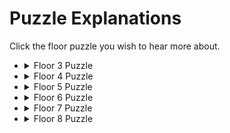 # Puzzle Explanations

Click the floor puzzle you wish to hear more about.

*   <details><summary>Floor 3 Puzzle</summary> We know from the skeleton that only one of the statements is true. The statements "The key is in chest 1" and "The key is not in chest 1" are contradictory. So one is true and one is false. And since we know that one of those contradicting statements is true (it doesn't matter which), "The key is not in chest 2" is false (there is only one true statement among the three!). Therefore the key is in chest 2.</details>
*   <details><summary>Floor 4 Puzzle</summary> We know from the skeleton that each of the demons is a knight or a knave (and we don't know which). The lower demon says "I am a knight. The key is in chest 1." This might be true, but it's also something a knave can say. So, on its own, this demon doesn't really tell us much. The other demon says "We are both knaves. The key is in chest 2." First, let's suppose that this demon is a knight. Then his statement "We are both knaves" must be true, as knights never lie. But then he's a knave! That's a contradiction, so we know he must be a knave, and that the statement "We are both knaves" is false. Therefore this demon is a knave and the lower demon is a knight. Therefore, the key is in chest 1.</details>
*   <details><summary>Floor 5 Puzzle</summary> Again the skeleton tells us that each of the demons is a knight or a knave (and we don't know which). The top demon says "I'm a knave and the skull isn't. The key is in the second chest." Suppose that this top demon is a knight. Then he is a knave, which is impossible! So he must be a knave and the statement "The skull isn't a knave" must be false too. So they are both knaves. Since the two demons advise us to open chests 2 and 3, we know that the key must be in chest 1.</details>
*   <details><summary>Floor 6 Puzzle</summary> The skeleton tells us that at least one of the demons in the room is telling the truth, and at least one is lying. Another way to put this is that not all of the statements are true, and not all of them are false. So any solution that gives us all false or all true statements must be wrong. Suppose it is in chest 1. Then all 3 statements are true, so that can't be right. Now suppose it is chest 2. Then all statement would be false, so that's also wrong. Therefore it must be in chest 3.</details>
*   <details><summary>Floor 7 Puzzle</summary> The skeleton tells us that one demon gives two true statements, one demon gives us two false statements, and another gives us a false and a true statement. So the right answer to this puzzle must respect that constraint. Suppose it's in chest 1. Then the top demon tells two falsehoods, as does the bottom demon! That's two double false answers, so we know it can't be in chest 1. Now suppose it's in chest 3. The top demon tells two truths. The bottom left tells us a truth and a falsehood, as does the bottom right demon. So that can't be it, as none of them told us two falsehoods. Finally, suppose it's in chest 2. The top demon gives us a truth and a falsehood, the bottom left demon gives two truths, and the bottom right demon tells us two falsehoods. Since that's the only solution that respects the constraints from the skeleton, we know it's in chest 2!</details>
*   <details><summary>Floor 8 Puzzle</summary> This puzzle is simpler than it might appear. The two lefthand demons are saying the same thing: if the poison is to the right of the wine, then it follows that the wine is to the left of the poison. So those statements are either both true or both false. Since only one statement among the three is false, the demon on the right is lying. So it's not in cup 2 Also, the poison can't be in cup 1, because there's nothing to the left of cup 1. Therefore it is in cup 3.</details>
